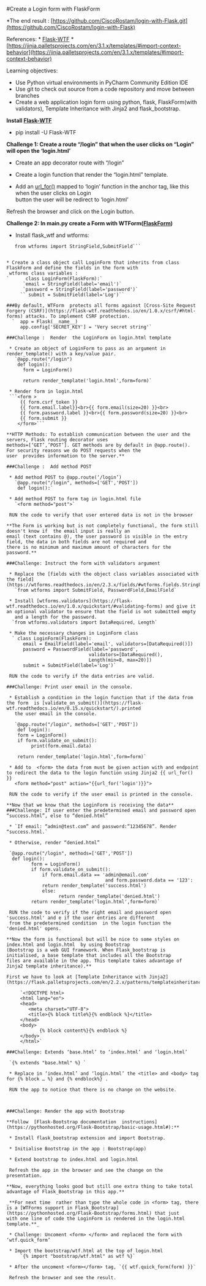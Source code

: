 #Create a Login form with FlaskForm

*The end result : [https://github.com/CiscoRostam/login-with-Flask.git](https://github.com/CiscoRostam/login-with-Flask)

References:
    * [Flask-WTF](https://flask-wtf.readthedocs.io/en/1.0.x/)
    * [https://jinja.palletsprojects.com/en/3.1.x/templates/#import-context-behavior](https://jinja.palletsprojects.com/en/3.1.x/templates/#import-context-behavior)

Learning objectives:

   * Use Python virtual environments in PyCharm Community Edition IDE
   * Use git to check out source from a code repository and move between branches
   * Create a web application login form using python, flask, FlaskForm(with validators), Template Inheritance with
     Jinja2 and flask_bootstrap.


**Install [Flask-WTF](https://flask-wtf.readthedocs.io/en/1.0.x/install/#development)**
* pip install -U Flask-WTF

**Challenge 1: Create a route “/login” that when the user clicks on “Login” will open the ‘login.html’**

   * Create an app decorator route with “/login”

   * Create a login function that render the “login.html” template. 

   * Add an [url_for()](https://tedboy.github.io/flask/generated/flask.url_for.html) mapped to ‘login’ function in the anchor <a> tag, like this when the user clicks on Login  
      button the user will be redirect to ‘login.html’

   Refresh the browser and click on the Login button.     



**Challenge 2:  In main.py create a Form with WTForm([FlaskForm](https://flask-wtf.readthedocs.io/en/0.15.x/form/))**

  * Install flask_wtf and wtforms:
   ```from flask_wtf import FlaskForm
      from wtforms import StringField,SubmitField```


  * Create a class object call LoginForm that inherits from class FlaskForm and define the fields in the form with 
    wtforms class variables :
`	   class LoginForm(FlaskForm):`
         `email = StringField(label='email')`
         `password = StringField(label='password')`
        `` submit = SubmitField(label='Log')``
	
###By default, WTForm  protects all forms against [Cross-Site Request Forgery (CSRF)](https://flask-wtf.readthedocs.io/en/1.0.x/csrf/#html-forms) attacks. To implement CSRF protection.
	 `  app = Flask(__name__)
        app.config['SECRET_KEY'] = 'Very secret string'`

###Challenge :  Render  the LoginForm on login.html template

    * Create an object of LoginForm to pass as an argument in render_template() with a key/value pair.
      `@app.route("/login")
       def login():
         form = LoginForm()

         return render_template('login.html',form=form)`

    * Render form in login.html
    ```<form >
        {{ form.csrf_token }}
        {{ form.email.label}}<br>{{ form.email(size=20) }}<br>
        {{ form.password.label }}<br>{{ form.password(size=20) }}<br>
        {{ form.submit }}
       </form>```

**HTTP Methods: To establish communication between the user and the servers, Flask routing decorator uses 
methods=[‘GET’,’POST’]. GET methods are by default in @app.route(). For security reasons we do POST requests when the
user  provides information to the server.**

###Challenge :  Add method POST

    * Add method POST to @app.route(‘/login’)
      `@app.route("/login", methods=['GET','POST'])
       def login():`

    * Add method POST to form tag in login.html file
      `<form method="post">`

    RUN the code to verify that user entered data is not in the browser

**The Form is working but is not completely functional, the form still doesn't know if  the email input is really an
email (text contains @), the user password is visible in the entry field, the data in both fields are not required and
there is no minimum and maximum amount of characters for the password.**

###Challenge: Instruct the form with validators argument

    * Replace the [fields with the object class variables associated with the field](https://wtforms.readthedocs.io/en/2.3.x/fields/#wtforms.fields.StringField).
	  `from wtforms import SubmitField, PasswordField,EmailField`

    * Install [wtforms.validators](https://flask-wtf.readthedocs.io/en/1.0.x/quickstart/#validating-forms) and give it an optional validator to ensure that the field is not submitted empty 
      and a length for the password.
     `from wtforms.validators import DataRequired, Length`

    * Make the necessary changes in LoginForm class
     ` class LoginForm(FlaskForm):
         email = EmailField(label='email', validators=[DataRequired()])
         password = PasswordField(label='password',
                                 validators=[DataRequired(),
                                 Length(min=8, max=20)])
         submit = SubmitField(label='Log')`

    RUN the code to verify if the data entries are valid.

###Challenge: Print user email in the console.

    * Establish a condition in the login function that if the data from the form  is [validate_on_submit()](https://flask-wtf.readthedocs.io/en/0.15.x/quickstart/).printed
      the user email in the console. 

      `@app.route("/login", methods=['GET','POST'])
       def login():
       form = LoginForm()
       if form.validate_on_submit():
            print(form.email.data)

       return render_template('login.html',form=form)`

    * Add to  <form> the data from must be given action with and endpoint to redirect the data to the login function using Jinja2 {{ url_for() }}
      <form method="post" action="{{url_for('login')}}">

    RUN the code to verify if the user email is printed in the console.

**Now that we know that the LoginForm is receiving the data**
###Challenge: If user enter the predetermined email and password open “success.html”, else to “denied.html”

    * `If email: “admin@test.com” and password:”12345678”. Render “success.html.`

    * Otherwise, render “denied.html” 

    `@app.route("/login", methods=['GET','POST'])
     def login():
            form = LoginForm()
            if form.validate_on_submit():
                if form.email.data == 'admin@email.com' 
                                       and form.password.data == '123':                
                return render_template('success.html')
                else:
                      return render_template('denied.html')
            return render_template('login.html',form=form)`

    RUN the code to verify if the right email and password open 'success.html' and e if the user entries are different 
    from the predetermined condition  in the login function the 'denied.html' opens.

**Now the form is functional but will be nice to some styles on index.html and login.html  by using Bootstrap 
(Bootstrap is a web GUI framework. When Flask_bootstrap is initialised, a base template that includes all the Bootstrap
files are available in the app. This template takes advantage of Jinja2 template inheritance).**

First we have to look at [Template Inheritance with Jinja2](https://flask.palletsprojects.com/en/2.2.x/patterns/templateinheritance/)

        `<!DOCTYPE html>
        <html lang="en">
        <head>
           <meta charset="UTF-8">
           <title>{% block title%}{% endblock %}</title>
        </head>
        <body>
               {% block content%}{% endblock %}
        </body>
        </html>`

###Challenge: Extends ‘base.html’ to ‘index.html’ and ‘login.html’

    `{% extends "base.html" %} `

    * Replace in ‘index.html’ and ‘login.html’ the <title> and <body> tag for {% block … %} and {% endblock%} .

    RUN the app to notice that there is no change on the website.



###Challenge: Render the app with Bootstrap

 **Follow  [Flask-Bootstrap documentation  instructions](https://pythonhosted.org/Flask-Bootstrap/basic-usage.html#):** 

    * Install flask_bootstrap extension and import Bootstrap.
 
    * Initialise Bootstrap in the app : Bootstrap(app)

    * Extend bootstrap to index.html and login.html

    Refresh the app in the browser and see the change on the presentation.

**Now, everything looks good but still one extra thing to take total advantage of Flask_Bootstrap in this app.**

_**For next time  rather than type the whole code in <form> tag, there is a [WTForms support in Flask_Bootstrap](https://pythonhosted.org/Flask-Bootstrap/forms.html) that just
with one line of code the LoginForm is rendered in the login.html template.**_

    * Challenge: Uncoment <form> </form> and replaced the form with ‘wtf.quick_form’

    * Import the bootstrap/wtf.html at the top of login.html
		`{% import "bootstrap/wtf.html" as wtf %}`

    * After the uncoment <form></form> tag, `{{ wtf.quick_form(form) }}`

    Refresh the browser and see the result.
